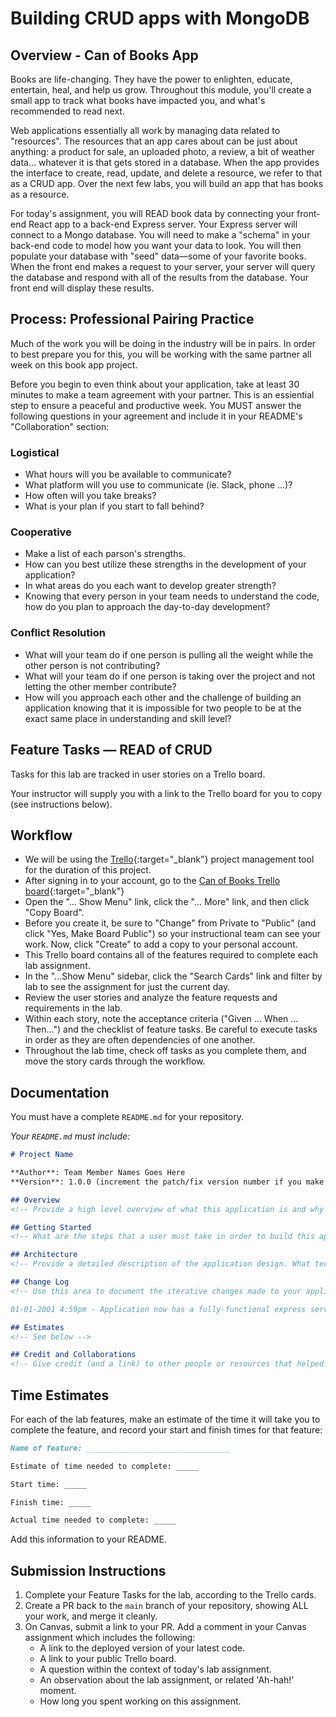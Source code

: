 # Building CRUD apps with MongoDB

## Overview - Can of Books App

Books are life-changing. They have the power to enlighten, educate, entertain, heal, and help us grow. Throughout this module, you'll create a small app to track what books have impacted you, and what's recommended to read next. 

Web applications essentially all work by managing data related to "resources". The resources that an app cares about can be just about anything: a product for sale, an uploaded photo, a review, a bit of weather data... whatever it is that gets stored in a database. When the app provides the interface to create, read, update, and delete a resource, we refer to that as a CRUD app. Over the next few labs, you will build an app that has books as a resource. 

For today's assignment, you will READ book data by connecting your front-end React app to a back-end Express server. Your Express server will connect to a Mongo database. You will need to make a "schema" in your back-end code to model how you want your data to look. You will then populate your database with "seed" data—some of your favorite books. When the front end makes a request to your server, your server will query the database and respond with all of the results from the database. Your front end will display these results.

## Process: Professional Pairing Practice

Much of the work you will be doing in the industry will be in pairs. In order to best prepare you for this, you will be working with the same partner all week on this book app project.

Before you begin to even think about your application, take at least 30 minutes to make a team agreement with your partner. This is an essiential step to ensure a peaceful and productive week. You MUST answer the following questions in your agreement and include it in your README's "Collaboration" section:

### Logistical

- What hours will you be available to communicate?
- What platform will you use to communicate (ie. Slack, phone ...)?
- How often will you take breaks?
- What is your plan if you start to fall behind?

### Cooperative

- Make a list of each parson's strengths.
- How can you best utilize these strengths in the development of your application?
- In what areas do you each want to develop greater strength?
- Knowing that every person in your team needs to understand the code, how do you plan to approach the day-to-day development?

### Conflict Resolution

- What will your team do if one person is pulling all the weight while the other person is not contributing?
- What will your team do if one person is taking over the project and not letting the other member contribute?
- How will you approach each other and the challenge of building an application knowing that it is impossible for two people to be at the exact same place in understanding and skill level?

## Feature Tasks — READ of CRUD

Tasks for this lab are tracked in user stories on a Trello board. 

Your instructor will supply you with a link to the Trello board for you to copy (see instructions below).

## Workflow

- We will be using the [Trello](https://trello.com/home){:target="_blank"} project management tool for the duration of this project.
- After signing in to your account, go to the [Can of Books Trello board](https://trello.com/b/ns9ZCHQL/module-3-can-of-books){:target="_blank"}
- Open the "... Show Menu" link, click the "... More" link, and then click "Copy Board".
- Before you create it, be sure to "Change" from Private to "Public" (and click "Yes, Make Board Public") so your instructional team can see your work. Now, click "Create" to add a copy to your personal account.
- This Trello board contains all of the features required to complete each lab assignment.
- In the "...Show Menu" sidebar, click the "Search Cards" link and filter by lab to see the assignment for just the current day.
- Review the user stories and analyze the feature requests and requirements in the lab.
- Within each story, note the acceptance criteria ("Given ... When ... Then...") and the checklist of feature tasks. Be careful to execute tasks in order as they are often dependencies of one another.
- Throughout the lab time, check off tasks as you complete them, and move the story cards through the workflow.

## Documentation

You must have a complete `README.md` for your repository.

_Your `README.md` must include:_

```md
# Project Name

**Author**: Team Member Names Goes Here
**Version**: 1.0.0 (increment the patch/fix version number if you make more commits past your first submission)

## Overview
<!-- Provide a high level overview of what this application is and why you are building it, beyond the fact that it's an assignment for this class. (i.e. What's your problem domain?) -->

## Getting Started
<!-- What are the steps that a user must take in order to build this app on their own machine and get it running? -->

## Architecture
<!-- Provide a detailed description of the application design. What technologies (languages, libraries, etc) you're using, and any other relevant design information. -->

## Change Log
<!-- Use this area to document the iterative changes made to your application as each feature is successfully implemented. Use time stamps. Here's an example:

01-01-2001 4:59pm - Application now has a fully-functional express server, with a GET route for the location resource. -->

## Estimates
<!-- See below -->

## Credit and Collaborations
<!-- Give credit (and a link) to other people or resources that helped you build this application. -->
```

## Time Estimates

For each of the lab features, make an estimate of the time it will take you to complete the feature, and record your start and finish times for that feature:

```markdown
Name of feature: ________________________________

Estimate of time needed to complete: _____

Start time: _____

Finish time: _____

Actual time needed to complete: _____
```

Add this information to your README.

## Submission Instructions

1. Complete your Feature Tasks for the lab, according to the Trello cards.
1. Create a PR back to the `main` branch of your repository, showing ALL your work, and merge it cleanly.
1. On Canvas, submit a link to your PR. Add a comment in your Canvas assignment which includes the following:
    - A link to the deployed version of your latest code.
    - A link to your public Trello board.
    - A question within the context of today's lab assignment.
    - An observation about the lab assignment, or related 'Ah-hah!' moment.
    - How long you spent working on this assignment.
